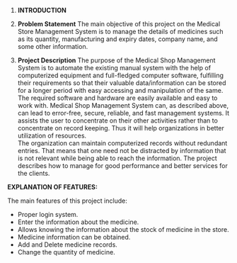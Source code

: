 1.	**INTRODUCTION**
 
 1. **Problem Statement**
The main objective of this project on the Medical Store Management System is to manage the details of medicines such as its quantity, manufacturing and expiry dates, company name, and some other information.
 2. **Project Description**
     The purpose of the Medical Shop Management System is to automate the existing manual system with the help of computerized equipment and full-fledged computer software, fulfilling their requirements so that their valuable data/information can be stored for a longer period with easy accessing and manipulation of the same.  The required software and hardware are easily available and easy to work with. 
      Medical Shop Management System can, as described above, can lead to error-free, secure, reliable, and fast management systems. It assists the user to concentrate on their other activities rather than to concentrate on record keeping.  Thus it will help organizations in better utilization of resources.   
      The organization can maintain computerized records without redundant entries.  That means that one need not be distracted by information that is not relevant while being able to reach the information. The project describes how to manage for good performance and better services for the clients.

**EXPLANATION OF FEATURES:**

The main features of this project include:
-	Proper login system.
-	Enter the information about the medicine.
-	Allows knowing the information about the stock of medicine in the store.
-	Medicine information can be obtained.
-	Add and Delete medicine records.
-	Change the quantity of medicine.
